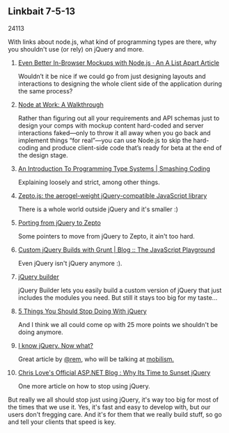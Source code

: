 <article><h2>Linkbait 7-5-13</h2><time><span class="day">2</span><span class="month">4</span><span class="year">113</span></time><p>With links about node.js, what kind of programming types are there, why you shouldn't use (or rely) on jQuery and more.</p>		<ol class="linkbait">						<li>				<a href="http://alistapart.com/article/even-better-in-browser-mockups-with-node.js">Even Better In-Browser Mockups with Node.js &middot; An A List Apart Article</a><p>Wouldn’t it be nice if we could go from just designing layouts and interactions to designing the whole client side of the application during the same process?</p>			</li>			<li>				<a href="http://alistapart.com/article/node-at-work-a-walkthrough">Node at Work: A Walkthrough</a><p>Rather than figuring out all your requirements and API schemas just to design your comps with mockup content hard-coded and server interactions faked—only to throw it all away when you go back and implement things “for real”—you can use Node.js to skip the hard-coding and produce client-side code that’s ready for beta at the end of the design stage.</p>			</li>			<li><a href="http://coding.smashingmagazine.com/2013/04/18/introduction-to-programming-type-systems/">An Introduction To Programming Type Systems | Smashing Coding</a><p>Explaining loosely and strict, among other things.</p></li>			<li><a href="http://zeptojs.com/#size">Zepto.js: the aerogel-weight jQuery-compatible JavaScript library</a><p>There is a whole world outside jQuery and it's smaller :)</p></li>			<li><a href="http://blog.pamelafox.org/2011/11/porting-from-jquery-to-zepto.html">Porting from jQuery to Zepto</a><p>Some pointers to move from jQuery to Zepto, it ain't too hard.</p></li>			<li><a href="http://javascriptplayground.com/blog/2013/04/custom-jquery-builds-with-grunt">Custom jQuery Builds with Grunt | Blog :: The JavaScript Playground</a><p>Even jQuery isn't jQuery anymore :).</p></li>			<li><a href="http://projects.jga.me/jquery-builder/">jQuery builder</a><p>jQuery Builder lets you easily build a custom version of jQuery that just includes the modules you need. But still it stays too big for my taste...</p></li>			<li><a href="http://flippinawesome.org/2013/05/06/5-things-you-should-stop-doing-with-jquery/">5 Things You Should Stop Doing With jQuery</a><p>And I think we all could come op with 25 more points we shouldn't be doing anymore.</p></li>			<li><a href="http://remysharp.com/2013/04/19/i-know-jquery-now-what/">I know jQuery. Now what?</a><p>Great article by <a href="http://twitter.com/rem">@rem</a>, who will be talking at <a href="http://mobilism.nl/2013">mobilism.</a></p></li>			<li><a href="http://professionalaspnet.com/archive/2013/04/14/Why-Its-Time-to-Sunset-jQuery.aspx">Chris Love's Official ASP.NET Blog : Why Its Time to Sunset jQuery</a><p>One more article on how to stop using jQuery.</p></li>		</ol>		<p>But really we all should stop just using jQuery, it's way too big for most of the times that we use it. Yes, it's fast and easy to develop with, but our users don't fregging care. And it's for them that we really build stuff, so go and tell your clients that speed is key.</p></article>